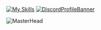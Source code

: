 [![My Skills](https://skillicons.dev/icons?i=discord,github,instagram,linux,raspberrypi,twitter,&theme=dark)](https://numr.one) [![DiscordProfileBanner](https://discord.c99.nl/widget/theme-1/778333176861949953.png)](https://discord.gg/5a7ve9rmee)

![MasterHead](https://raw.githubusercontent.com/number0x0001/number0x0001/main/827020538.jpg)


<!-- ![Welcome to my profile!](https://cdn-images-1.medium.com/max/1600/1*g3zcRSjUu50p7_1brc9c2Q.gif) -->                                                
<!-- [![number0x01's github stats](https://github-readme-stats.vercel.app/api?username=number0x01&count_private=true&show_icons=true&theme=radical&hide_rank=false)](https://github.com/anuraghazra/github-readme-stats) -->

<!--
**number0x0001/number0x0001** is a ✨ _special_ ✨ repository because its `README.md` (this file) appears on your GitHub profile.

Here are some ideas to get you started:

- 🔭 I’m currently working on ...
- 🌱 I’m currently learning ...
- 👯 I’m looking to collaborate on ...
- 🤔 I’m looking for help with ...
- 💬 Ask me about ...
- 📫 How to reach me: ...
- 😄 Pronouns: ...
- ⚡ Fun fact: ...
-->
